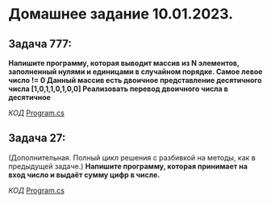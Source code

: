 # Домашнее задание 10.01.2023.

## Задача 777:
**Напишите программу, которая выводит массив из N элементов,
заполненный нулями и единицами в случайном порядке.
Самое левое число != 0
Данный массив есть двоичное представление десятичного числа
[1,0,1,1,0,1,0,0]
Реализовать перевод двоичного числа в десятичное**

*КОД*  [Program.cs](ex100123_1/Program.cs)

## Задача 27:
(Дополнительная. Полный цикл решения с разбивкой на методы, как в предыдущей задаче.)
**Напишите программу, которая принимает на вход число и выдаёт сумму цифр в числе.**

*КОД*  [Program.cs](ex100123_2/Program.cs)

